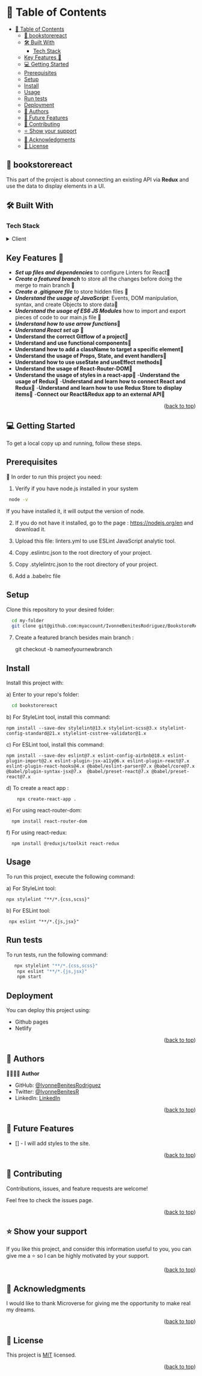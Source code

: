 # 📗 Table of Contents

- [📗 Table of Contents](#-table-of-contents)
  - [📖 bookstorereact](#-bookstorereact)
  - [🛠 Built With ](#-built-with-)
    - [Tech Stack ](#tech-stack-)
  - [Key Features 🌸](#key-features-)
  - [💻 Getting Started ](#-getting-started-)
  - [Prerequisites](#prerequisites)
  - [Setup](#setup)
  - [Install ](#install-)
  - [Usage](#usage)
  - [Run tests ](#run-tests-)
  - [Deployment ](#deployment-)
  - [👥 Authors ](#-authors-)
  - [🔭 Future Features ](#-future-features-)
  - [🤝 Contributing ](#-contributing-)
  - [⭐️ Show your support](#️-show-your-support)
  - [🙏 Acknowledgments ](#-acknowledgments-)
  - [📝 License ](#-license-)

<!-- Project Description -->

## 📖 bookstorereact<a name="about-project"></a>
This part of the project is about connecting an existing API via 
**Redux** and use the data to display elements in a UI.</br>

## 🛠 Built With <a name="built-with"></a> 

### Tech Stack <a name="tech-stack"></a> 

<details>
<summary>Client</summary>
<ul>
<li><a href="https://react.dev/">React</a></li>
<li><a href="https://github.com/microverseinc/linters-config/tree/master/react-redux">Linters for React & Redux</a></li>
<li><a href="https://reactrouter.com/en/main">React Router Dom</a></li>
<li><a href="https://redux-toolkit.js.org/tutorials/quick-start">Redux Toolkit</a></li>
<li><a href="https://microverse.notion.site/Bookstore-API-51ea269061f849118c65c0a53e88a739">BookStore API</a></li>
</ul><br/>
</details>

<!-- Feature -->
## Key Features 🌸<a name="key-features"></a><br/> 
- ***Set up files and dependencies*** to configure Linters for React📍
- ***Create a featured branch*** to store all the changes before doing the merge to main branch 📍
- ***Create a .gitignore file*** to store hidden files 📍
- ***Understand the usage of JavaScript***: Events, DOM manipulation, syntax, and create Objects to store data📍
- ***Understand the usage of ES6 JS Modules*** how to import and export pieces of code to our main.js file 📍
- ***Understand how to use arrow functions***📍
- ***Understand React set up*** 📍
- **Understand the correct Gitflow of a project**📍
- **Understand and use functional components**📍
- **Understand how to add a className to target a specific element**📍
- **Understand the usage of Props, State, and event handlers**📍
- **Understand how to use useState and useEffect methods**📍
- **Understand the usage of React-Router-DOM**📍
- **Understand the usage of styles in a react-app**📍
-**Understand the usage of Redux**📍
-**Understand and learn how to connect React and Redux**📍
-**Understand and learn how to use Redux Store to display items**📍
-**Connect our React&Redux app to an external API**📍

<p align="right">(<a href="#readme-top">back to top</a>)</p>

<!--Getting Started-->
## 💻 Getting Started <a name="getting-started"></a>

To get a local copy up and running, follow these steps.

## Prerequisites

📍 In order to run this project you need:

1) Verify if you have node.js installed in your system
   
```sh   
 node -v
 ```
If you have installed it, it will output the version of node.

2) If you do not have it installed, go to the page : https://nodejs.org/en and download it.

3) Upload this file: linters.yml to use ESLint JavaScript analytic tool.

4) Copy .eslintrc.json to the root directory of your project.

5) Copy .stylelintrc.json to the root directory of your project.
   
6) Add a .babelrc file
   
## Setup

Clone this repository to your desired folder:

```sh
  cd my-folder
  git clone git@github.com:myaccount/IvonneBenitesRodriguez/BookstoreReact.git
```

7) Create a featured branch besides main branch :

   git checkout -b nameofyournewbranch

## Install <br/>

Install this project with: <br/>

a) Enter to your repo's folder:

```sh
  cd bookstorereact
```

b) For StyleLint tool, install this command:

  ```
  npm install --save-dev stylelint@13.x stylelint-scss@3.x stylelint-config-standard@21.x stylelint-csstree-validator@1.x
  ```

c) For ESLint tool, install this command:

   ``` npm install --save-dev eslint@7.x eslint-config-airbnb@18.x eslint-plugin-import@2.x eslint-plugin-jsx-a11y@6.x eslint-plugin-react@7.x eslint-plugin-react-hooks@4.x @babel/eslint-parser@7.x @babel/core@7.x  @babel/plugin-syntax-jsx@7.x  @babel/preset-react@7.x @babel/preset-react@7.x ```<br/>

d) To create a react app :

```
    npx create-react-app .
```
e) For using react-router-dom:
```
  npm install react-router-dom
```
f) For using react-redux:
```
  npm install @reduxjs/toolkit react-redux
```

## Usage
To run this project, execute the following command:


a) For StyleLint tool:

    npx stylelint "**/*.{css,scss}"

b) For ESLint tool:

     npx eslint "**/*.{js,jsx}"
    
## Run tests <br/>

To run tests, run the following command:
```sh
   npx stylelint "**/*.{css,scss}"
    npx eslint "**/*.{js,jsx}"
    npm start
```

## Deployment <br/>

You can deploy this project using:

- Github pages
- Netlify

<p align="right">(<a href="#readme-top">back to top</a>)</p>

<!--Authors-->
## 👥 Authors <a name="authors"></a>
👩🏽‍💻🌸 **Author**

- GitHub: [@IvonneBenitesRodriguez](https://github.com/IvonneBenitesRodriguez)
- Twitter: [@IvonneBenitesR](https://twitter.com/IvonneBenitesR)
- LinkedIn: [LinkedIn](https://www.linkedin.com/in/ivonnebenites/)
 
<p align="right">(<a href="#readme-top">back to top</a>)</p>

<!--Future Features-->

## 🔭 Future Features <br/>
 - [] - I will add styles to the site.

<p align="right">(<a href="#readme-top">back to top</a>)</p>

## 🤝 Contributing <a name="contributing"></a> 

Contributions, issues, and feature requests are welcome!

Feel free to check the issues page.

<p align="right">(<a href="#readme-top">back to top</a>)</p>

<!--Support-->

## ⭐️ Show your support 
If you like this project, and consider this information useful to you, you can give me a ⭐️ so I can be highly motivated by your support.

<p align="right">(<a href="#readme-top">back to top</a>)</p>

<!--Acknowledgements-->

## 🙏 Acknowledgments <a name="acknowledgements"></a>
I would like to thank Microverse for giving me the opportunity to make real my dreams.

<p align="right">(<a href="#readme-top">back to top</a>)</p>

<!--License-->

## 📝 License <a name="license"></a>

This project is [MIT](./LICENSE) licensed.

<p align="right">(<a href="#readme-top">back to top</a>)</p>

